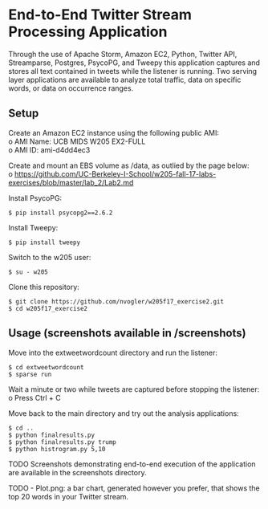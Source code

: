 # End-to-End Twitter Stream Processing Application

Through the use of Apache Storm, Amazon EC2, Python, Twitter API, Streamparse, Postgres, PsycoPG, and Tweepy this application captures and stores all text contained in tweets while the listener is running. Two serving layer applications are available to analyze total traffic, data on specific words, or data on occurrence ranges.

## Setup 

Create an Amazon EC2 instance using the following public AMI:  
    o	AMI Name: UCB MIDS W205 EX2-FULL  
    o	AMI ID: ami-d4dd4ec3  
  
Create and mount an EBS volume as /data, as outlied by the page below:  
  o	https://github.com/UC-Berkeley-I-School/w205-fall-17-labs-exercises/blob/master/lab_2/Lab2.md  
  
Install PsycoPG:  
```
$ pip install psycopg2==2.6.2  
```
Install Tweepy:
```
$ pip install tweepy  
``` 
Switch to the w205 user:  
```
$ su - w205
```  
Clone this repository:  
```
$ git clone https://github.com/nvogler/w205f17_exercise2.git  
$ cd w205f17_exercise2
```
## Usage (screenshots available in /screenshots)  
Move into the extweetwordcount directory and run the listener:  
```
$ cd extweetwordcount  
$ sparse run
```
Wait a minute or two while tweets are captured before stopping the listener:  
  o Press  Ctrl + C   

Move back to the main directory and try out the analysis applications:  
```
$ cd ..  
$ python finalresults.py  
$ python finalresults.py trump  
$ python histrogram.py 5,10  
```
TODO
Screenshots demonstrating end-to-end execution of the application are available in the screenshots directory.

TODO - Plot.png: a bar chart, generated however you prefer, that shows the top 20 words in your Twitter stream.
